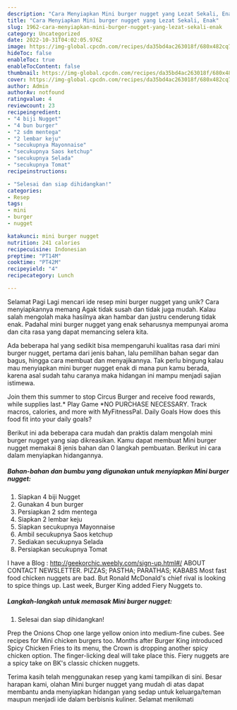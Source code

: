 ```yaml
---
description: "Cara Menyiapkan Mini burger nugget yang Lezat Sekali, Enak"
title: "Cara Menyiapkan Mini burger nugget yang Lezat Sekali, Enak"
slug: 1962-cara-menyiapkan-mini-burger-nugget-yang-lezat-sekali-enak
category: Uncategorized
date: 2022-10-31T04:02:05.976Z
image: https://img-global.cpcdn.com/recipes/da35bd4ac263018f/680x482cq70/mini-burger-nugget-foto-resep-utama.jpg
hideToc: false
enableToc: true
enableTocContent: false
thumbnail: https://img-global.cpcdn.com/recipes/da35bd4ac263018f/680x482cq70/mini-burger-nugget-foto-resep-utama.jpg
cover: https://img-global.cpcdn.com/recipes/da35bd4ac263018f/680x482cq70/mini-burger-nugget-foto-resep-utama.jpg
author: Admin
authorAv: notfound
ratingvalue: 4
reviewcount: 23
recipeingredient:
- "4 biji Nugget"
- "4 bun burger"
- "2 sdm mentega"
- "2 lembar keju"
- "secukupnya Mayonnaise"
- "secukupnya Saos ketchup"
- "secukupnya Selada"
- "secukupnya Tomat"
recipeinstructions:

- "Selesai dan siap dihidangkan!"
categories:
- Resep
tags:
- mini
- burger
- nugget

katakunci: mini burger nugget 
nutrition: 241 calories
recipecuisine: Indonesian
preptime: "PT14M"
cooktime: "PT42M"
recipeyield: "4"
recipecategory: Lunch

---
```



Selamat Pagi Lagi mencari ide resep mini burger nugget yang unik? Cara menyiapkannya memang Agak tidak susah dan tidak juga mudah. Kalau salah mengolah maka hasilnya akan hambar dan justru cenderung tidak enak. Padahal mini burger nugget yang enak seharusnya mempunyai aroma dan cita rasa yang dapat memancing selera kita.


Ada beberapa hal yang sedikit bisa mempengaruhi kualitas rasa dari mini burger nugget, pertama dari jenis bahan, lalu pemilihan bahan segar dan bagus, hingga cara membuat dan menyajikannya. Tak perlu bingung kalau mau menyiapkan mini burger nugget enak di mana pun kamu berada, karena asal sudah tahu caranya maka hidangan ini mampu menjadi sajian istimewa.

Join them this summer to stop Circus Burger and receive food rewards, while supplies last.* Play Game *NO PURCHASE NECESSARY. Track macros, calories, and more with MyFitnessPal. Daily Goals How does this food fit into your daily goals?


Berikut ini ada beberapa cara mudah dan praktis dalam mengolah mini burger nugget yang siap dikreasikan. Kamu dapat membuat Mini burger nugget memakai 8 jenis bahan dan 0 langkah pembuatan. Berikut ini cara dalam menyiapkan hidangannya.

<!--inarticleads1-->

##### Bahan-bahan dan bumbu yang digunakan untuk menyiapkan Mini burger nugget:

1. Siapkan 4 biji Nugget
1. Gunakan 4 bun burger
1. Persiapkan 2 sdm mentega
1. Siapkan 2 lembar keju
1. Siapkan secukupnya Mayonnaise
1. Ambil secukupnya Saos ketchup
1. Sediakan secukupnya Selada
1. Persiapkan secukupnya Tomat


I have a Blog : http://geekorchic.weebly.com/sign-up.html#/ ABOUT CONTACT NEWSLETTER. PIZZAS; PASTHA; PARATHAS; KABABS Most fast food chicken nuggets are bad. But Ronald McDonald&#39;s chief rival is looking to spice things up. Last week, Burger King added Fiery Nuggets to. 

<!--inarticleads2-->

##### Langkah-langkah untuk memasak Mini burger nugget:


1. Selesai dan siap dihidangkan!

Prep the Onions Chop one large yellow onion into medium-fine cubes. See recipes for Mini chicken burgers too. Months after Burger King introduced Spicy Chicken Fries to its menu, the Crown is dropping another spicy chicken option. The finger-licking deal will take place this. Fiery nuggets are a spicy take on BK&#39;s classic chicken nuggets. 

Terima kasih telah menggunakan resep yang kami tampilkan di sini. Besar harapan kami, olahan Mini burger nugget yang mudah di atas dapat membantu anda menyiapkan hidangan yang sedap untuk keluarga/teman maupun menjadi ide dalam berbisnis kuliner. Selamat menikmati
